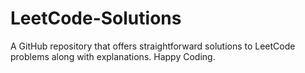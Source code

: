 # LeetCode-Solutions
A GitHub repository that offers straightforward solutions to LeetCode problems along with explanations.
Happy Coding. 
